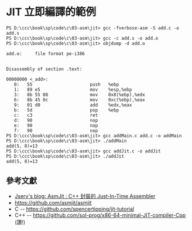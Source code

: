 # JIT 立即編譯的範例

```
PS D:\ccc\book\sp\code\c\03-asm\jit> gcc -fverbose-asm -S add.c -o add.s
PS D:\ccc\book\sp\code\c\03-asm\jit> gcc -c add.s -o add.o
PS D:\ccc\book\sp\code\c\03-asm\jit> objdump -d add.o

add.o:     file format pe-i386


Disassembly of section .text:

00000000 <_add>:
   0:   55                      push   %ebp
   1:   89 e5                   mov    %esp,%ebp
   3:   8b 55 08                mov    0x8(%ebp),%edx
   6:   8b 45 0c                mov    0xc(%ebp),%eax
   9:   01 d0                   add    %edx,%eax
   b:   5d                      pop    %ebp
   c:   c3                      ret
   d:   90                      nop
   e:   90                      nop
   f:   90                      nop
PS D:\ccc\book\sp\code\c\03-asm\jit> gcc addMain.c add.c -o addMain
PS D:\ccc\book\sp\code\c\03-asm\jit> ./addMain
add(5, 8)=13
PS D:\ccc\book\sp\code\c\03-asm\jit> gcc addJit.c -o addJit
PS D:\ccc\book\sp\code\c\03-asm\jit> ./addJit
add(5, 8)=13
```

## 參考文獻

* [Jserv's blog: AsmJit : C++ 封裝的 Just-In-Time Assembler](http://blog.linux.org.tw/~jserv/archives/002089.html)
* https://github.com/asmjit/asmjit
* C -- https://github.com/spencertipping/jit-tutorial
* C++ -- https://github.com/sol-prog/x86-64-minimal-JIT-compiler-Cpp (讚!)
